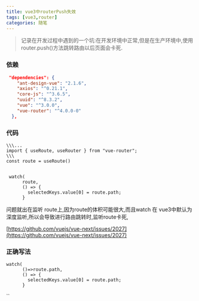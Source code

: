 ```yaml
---
title: vue3中routerPush失效
tags: [vue3,router]
categories: 随笔
---
```




> 记录在开发过程中遇到的一个坑:在开发环境中正常,但是在生产环境中,使用router.push()方法跳转路由以后页面会卡死.

### 依赖

```json
 "dependencies": {
    "ant-design-vue": "2.1.6",
    "axios": "^0.21.1",
    "core-js": "^3.6.5",
    "uuid": "^8.3.2",
    "vue": "^3.0.0",
    "vue-router": "^4.0.0-0"
  },
```

### 代码

```vue
\\\...
import { useRoute, useRouter } from "vue-router";
\\\
const route = useRoute()


 watch(
      route,
      () => {
        selectedKeys.value[0] = route.path;
      }
```

问题就出在监听 route上,因为route的体积可能很大,而且watch 在 vue3中默认为深度监听,所以会导致进行路由跳转时,监听route卡死,

[https://github.com/vuejs/vue-next/issues/2027](https://github.com/vuejs/vue-next/issues/2027)

### 正确写法

```vue
watch(
      ()=>route.path,
      () => {
        selectedKeys.value[0] = route.path;
      }
```

``